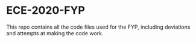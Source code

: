 # ECE-2020-FYP
This repo contains all the code files used for the FYP, including deviations and attempts at making the code work. 
